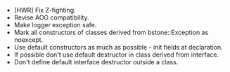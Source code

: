 - [HWR] Fix Z-fighting.
- Revise AOG compatibility.
- Make logger exception safe.
- Mark all constructors of classes derived from bstone::Exception as noexcept.
- Use default constructors as much as possible - init fields at declaration.
- If possible don't use default destructor in class derived from interface.
- Don't define default interface destructor outside a class.
